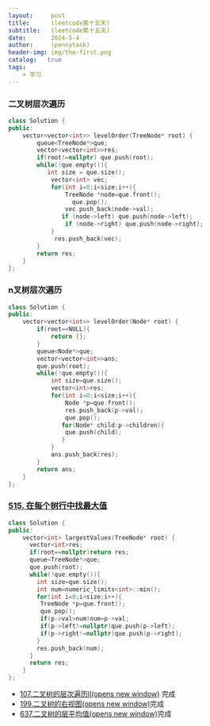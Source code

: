 ```yaml
---
layout:     post
title:      (leetcode第十五天)
subtitle:   (leetcode第十五天)
date:       2024-5-4
author:     (pennytask)
header-img: img/the-first.png
catalog:   true
tags:
    - 学习
---
```



### 二叉树层次遍历

```c++
class Solution {
public:
    vector<vector<int>> levelOrder(TreeNode* root) {
        queue<TreeNode*>que;
        vector<vector<int>>res;
        if(root!=nullptr) que.push(root);
        while(!que.empty()){
           int size = que.size();
            vector<int> vec;
            for(int i=0;i<size;i++){
                TreeNode *node=que.front();
                  que.pop();
                vec.push_back(node->val);
               if (node->left) que.push(node->left);
                if (node->right) que.push(node->right);
            }
             res.push_back(vec);
        }
        return res;
    }
};
```

### n叉树层次遍历

```c++
class Solution {
public:
    vector<vector<int>> levelOrder(Node* root) {
        if(root==NULL){
            return {};
        }
        queue<Node*>que;
        vector<vector<int>>ans;
        que.push(root);
        while(!que.empty()){
            int size=que.size();
            vector<int>res;
            for(int i=0;i<size;i++){
                Node *p=que.front();
                res.push_back(p->val);
                que.pop();
               for(Node* child:p->children){
                que.push(child);
               }
            }
            ans.push_back(res);
        }
        return ans;
    }
};
```

### [515. 在每个树行中找最大值](https://leetcode.cn/problems/find-largest-value-in-each-tree-row/)

```c++
class Solution {
public:
    vector<int> largestValues(TreeNode* root) {
      vector<int>res;
      if(root==nullptr)return res;
      queue<TreeNode*>que;
      que.push(root);
      while(!que.empty()){
        int size=que.size();
        int num=numeric_limits<int>::min();
        for(int i=0;i<size;i++){
         TreeNode *p=que.front();
         que.pop();
         if(p->val>num)num=p->val;
         if(p->left!=nullptr)que.push(p->left);
         if(p->right!=nullptr)que.push(p->right);
        }
        res.push_back(num);
      }
      return res;
    }
};
```

- [107.二叉树的层次遍历II(opens new window)](https://leetcode.cn/problems/binary-tree-level-order-traversal-ii/) 完成
- [199.二叉树的右视图(opens new window)](https://leetcode.cn/problems/binary-tree-right-side-view/)完成
- [637.二叉树的层平均值(opens new window)](https://leetcode.cn/problems/average-of-levels-in-binary-tree/)完成
